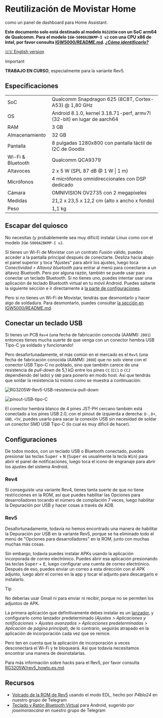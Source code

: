 # Reutilización de Movistar Home

como un panel de dashboard para Home Assistant.

**Este documento solo está destinado al modelo `RG3205W` con un SoC arm64 de Qualcomm. Para el modelo `IGW-5000A2BKMP-I v2` con una CPU x86 de Intel, por favor consulta [IGW5000/README.md](../IGW5000/README.md). [*¿Cómo identificarlo?*](../README.md#nota-importante)**

[🇺🇸 English version](../RG3205W/README.en.md)

> [!IMPORTANT]
> **TRABAJO EN CURSO**, especialmente para la variante Rev5.

## Especificaciones

| | |
| --- | --- |
| SoC | Qualcomm Snapdragon 625 (8C8T, Cortex-A53) @ 1,80 GHz |
| OS | Android 8.1.0, kernel 3.18.71-perf, armv7l (32-bit) en lugar de aarch64 |
| RAM | 3 GB |
| Almacenamiento | 32 GB |
| Pantalla | 8 pulgadas 1280x800 con pantalla táctil de I2C de Goodix |
| Wi-Fi & Bluetooth | Qualcomm QCA9379 |
| Altavoces | 2 x 5 W (SPL 87 dB @ 1 W \| 1 m) |
| Micrófonos | 4 micrófonos omnidireccionales con DSP dedicado |
| Cámara | OMNIVISION OV2735 con 2 megapíxeles |
| Medidas | 21,2 x 23,5 x 12,2 cm (alto x ancho x fondo) |
| Peso | 1,1 kg |

## Escapar del quiosco

No necesitas (y probablemente sea muy difícil) instalar Linux como con el modelo `IGW-5000A2BKMP-I v2`.

Si tienes un Wi-Fi de Movistar con un contrato *Fusión* válido, puedes acceder a la pantalla principal después de conectarte. Desliza hacia abajo el panel superior y toca "Ajustes" para abrir los ajustes, luego toca *Conectividad > Altavoz bluetooth* para entrar al menú para conectarse a un altavoz Bluetooth. Pero por alguna razón, también se puede usar para conectar un teclado Bluetooth. Si no tienes uno, puedes intentar usar una aplicación de teclado Bluetooth virtual en tu móvil Android. Puedes saltarte la siguiente sección e ir directamente a [la parte de configuraciones](#configuraciones).

Pero si no tienes un Wi-Fi de Movistar, tendrás que desmontarlo y hacer algo de soldadura. Para desmontarlo, puedes consultar [la sección en IGW5000/README.md](../IGW5000/README.md#desmontaje).

## Conectar un teclado USB

Si tienes un PCB `Rev4` (una fecha de fabricación conocida (AAMM): `2001`) entonces tienes mucha suerte de que venga con un conector hembra USB Tipo-C ya soldado y funcionando!

Pero desafortunadamente, el más común en el mercado es el `Rev5` (una fecha de fabricación conocida (AAMM): `2008`) que no solo viene con el conector USB Tipo-C no poblado, sino que también carece de una resistencia de *pull-down* de 5,1 kΩ entre los pines `CC` (`CC1` o `CC2` dependiendo del lado) y `GND` para ponerlo en modo host. Así que tendrás que soldar la resistencia tú mismo como se muestra a continuación:

![RG3205W-Rev5-USB-resistencia-pull-down](../img/RG3205W-Rev5-USB-pull-down-resistor.jpg)

![pinout-USB-tipo-C](../img/USB-Type-C-pinout.png)

El conector hembra blanco de 4 pines JST-PH cercano también está conectado a los pines USB 2.0, con el pinout de izquierda a derecha: `D-`, `D+`, `GND`, `+5V`, puedes usarlo para sacar la conexión USB sin necesidad de soldar un conector SMD USB Tipo-C (lo cual es muy difícil de hacer).

## Configuraciones

De todos modos, con un teclado USB o Bluetooth conectado, puedes presionar las teclas <kbd>Super</kbd> + <kbd>N</kbd> (<kbd>Super</kbd> es usualmente la tecla <kbd>Win</kbd>) para abrir el panel de notificaciones, luego toca el icono de engranaje para abrir los ajustes del sistema Android.

### Rev4

Si conseguiste una variante Rev4, tienes tanta suerte de que no tiene restricciones en la ROM, así que puedes habilitar las Opciones para desarrolladores tocando el número de compilación 7 veces, luego habilitar la Depuración por USB y hacer cosas a través de ADB.

### Rev5

Desafortunadamente, todavía no hemos encontrado una manera de habilitar la Depuración por USB en la variante Rev5, porque se ha eliminado todo el menú de "Opciones para desarrolladores" en la ROM, junto con muchas muchas más cosas.

Sin embargo, todavía puedes instalar APKs usando la aplicación incorporada de correo electrónico. Puedes abrir esa aplicación presionando las teclas <kbd>Super</kbd> + <kbd>E</kbd>, luego configurar una cuenta de correo electrónico. Después de eso, puedes enviar un correo a esta dirección con el APK adjunto, luego abrir el correo en la app y tocar el adjunto para descargarlo e instalarlo.

> [!TIP]
> No deberías usar Gmail ni para enviar ni recibir, porque no se permiten los adjuntos de APK.

La primera aplicación que definitivamente debes instalar es un [lanzador](https://search.f-droid.org/?q=launcher), y configurarlo como lanzador predeterminado (*Ajustes > Aplicaciones y notificaciones > Ajustes avanzados > Aplicaciones predeterminadas > Aplicación de página principal*), de lo contrario, seguirás atrapado en la aplicación de incorporación cada vez que se reinice.

Pero ten en cuenta que la aplicación de incorporación a veces desconectará el Wi-Fi y te bloqueará. Así que todavía necesitamos encontrar una manera de desinstalarlas.

Para más información sobre hacks para el Rev5, por favor consulta [RG3205W/rev5_howto.es.md](../RG3205W/rev5_howto.es.md).

## Recursos

- [Volcado de la ROM de Rev5](https://t.me/movistar_home_hacking/1426) usando el modo EDL, hecho por *P4blo24* en nuestro grupo de Telegram
- [Teclado y Ratón Bluetooth Virtual](https://play.google.com/store/apps/details?id=io.appground.blek) para Android, sugerido por *josemoraocana* en nuestro grupo de Telegram
